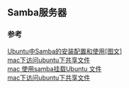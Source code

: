 ## Samba服务器



### 参考
[Ubuntu中Samba的安装配置和使用[图文]](https://www.cnblogs.com/lidabo/p/4634047.html)  
[mac下访问ubuntu下共享文件](http://www.pianshen.com/article/4482153094/)  
[mac 使用samba挂载Ubuntu 文件](https://www.jianshu.com/p/efa107ce4266)  
[mac下访问ubuntu下共享文件](http://blog.csdn.net/qq_41822647/article/details/85332378)  


